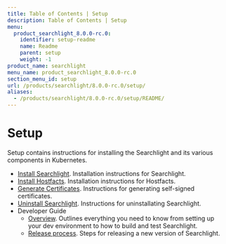 ```yaml
---
title: Table of Contents | Setup
description: Table of Contents | Setup
menu:
  product_searchlight_8.0.0-rc.0:
    identifier: setup-readme
    name: Readme
    parent: setup
    weight: -1
product_name: searchlight
menu_name: product_searchlight_8.0.0-rc.0
section_menu_id: setup
url: /products/searchlight/8.0.0-rc.0/setup/
aliases:
  - /products/searchlight/8.0.0-rc.0/setup/README/
---
```

# Setup

Setup contains instructions for installing the Searchlight and its various components in Kubernetes.

- [Install Searchlight](/products/searchlight/8.0.0-rc.0/setup/install). Installation instructions for Searchlight.
- [Install Hostfacts](/products/searchlight/8.0.0-rc.0/setup/hostfacts). Installation instructions for Hostfacts.
- [Generate Certificates](/products/searchlight/8.0.0-rc.0/setup/certificate). Instructions for generating self-signed certificates.
- [Uninstall Searchlight](/products/searchlight/8.0.0-rc.0/setup/uninstall). Instructions for uninstallating Searchlight.
- Developer Guide
  - [Overview](/products/searchlight/8.0.0-rc.0/setup/developer-guide/overview). Outlines everything you need to know from setting up your dev environment to how to build and test Searchlight.
  - [Release process](/products/searchlight/8.0.0-rc.0/setup/developer-guide/release). Steps for releasing a new version of Searchlight.
